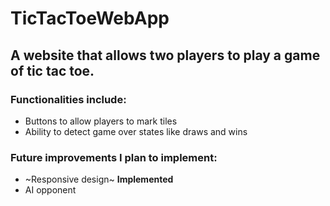 # TicTacToeWebApp
## A website that allows two players to play a game of tic tac toe.
### Functionalities include:
- Buttons to allow players to mark tiles
- Ability to detect game over states like draws and wins
### Future improvements I plan to implement:
- ~Responsive design~ **Implemented**
- AI opponent
